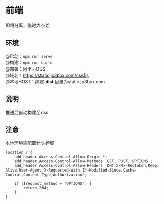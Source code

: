 # 前端
即将分离，临时大杂烩  

## 环境
@启动：`npm run serve`  
@构建：`npm run build`  
@部署：阿里云OSS  
@域名：https://static.jx3box.com/css|js    
@本地HOST：绑定 **dist** 目录为static.jx3box.com

## 说明
推送后自动构建至oss

## 注意
本地环境需配置允许跨域
```
location / {  
    add_header Access-Control-Allow-Origin *;
    add_header Access-Control-Allow-Methods 'GET, POST, OPTIONS';
    add_header Access-Control-Allow-Headers 'DNT,X-Mx-ReqToken,Keep-Alive,User-Agent,X-Requested-With,If-Modified-Since,Cache-Control,Content-Type,Authorization';

    if ($request_method = 'OPTIONS') {
        return 204;
    }
} 
```
